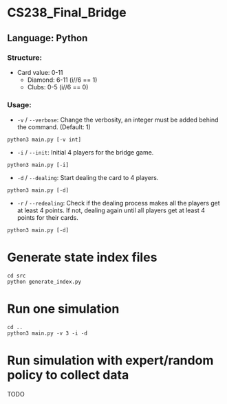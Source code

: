 # CS238_Final_Bridge

## Language: Python

### Structure:
* Card
    value: 0-11
    * Diamond: 6-11 	(i//6 == 1)
    * Clubs: 0-5 		(i//6 == 0) 


### Usage:
* `-v` / `--verbose`: Change the verbosity, an integer must be added behind the command. (Default: 1)
```
python3 main.py [-v int]
```

* `-i` / `--init`: Initial 4 players for the bridge game.
```
python3 main.py [-i]
```

* `-d` / `--dealing`: Start dealing the card to 4 players.
```
python3 main.py [-d]
```

* `-r` / `--redealing`: Check if the dealing process makes all the players get at least 4 points. If not, dealing again until all players get at least 4 points for their cards.
```
python3 main.py [-d]
```

# Generate state index files
```
cd src
python generate_index.py
```

# Run one simulation
```
cd ..
python3 main.py -v 3 -i -d
```

# Run simulation with expert/random policy to collect data
TODO
